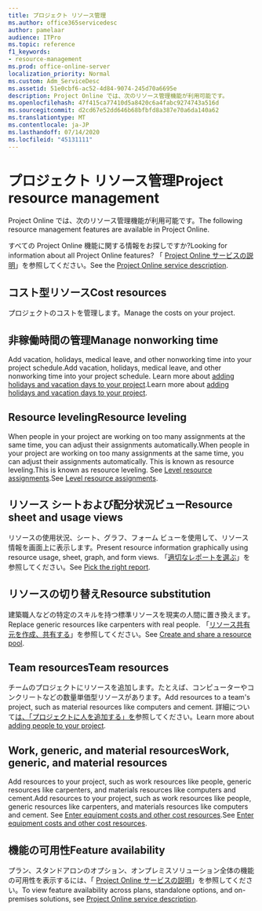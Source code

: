 ```yaml
---
title: プロジェクト リソース管理
ms.author: office365servicedesc
author: pamelaar
audience: ITPro
ms.topic: reference
f1_keywords:
- resource-management
ms.prod: office-online-server
localization_priority: Normal
ms.custom: Adm_ServiceDesc
ms.assetid: 51e0cbf6-ac52-4d84-9074-245d70a6695e
description: Project Online では、次のリソース管理機能が利用可能です。
ms.openlocfilehash: 47f415ca77410d5a8420c6a4fabc9274743a516d
ms.sourcegitcommit: d2cd67e52dd646b68bfbfd8a387e70a6da140a62
ms.translationtype: MT
ms.contentlocale: ja-JP
ms.lasthandoff: 07/14/2020
ms.locfileid: "45131111"
---
```

# <a name="project-resource-management"></a><span data-ttu-id="560c1-103">プロジェクト リソース管理</span><span class="sxs-lookup"><span data-stu-id="560c1-103">Project resource management</span></span>

<span data-ttu-id="560c1-104">Project Online では、次のリソース管理機能が利用可能です。</span><span class="sxs-lookup"><span data-stu-id="560c1-104">The following resource management features are available in Project Online.</span></span>
  
<span data-ttu-id="560c1-105">すべての Project Online 機能に関する情報をお探しですか?</span><span class="sxs-lookup"><span data-stu-id="560c1-105">Looking for information about all Project Online features?</span></span> <span data-ttu-id="560c1-106">「 [Project Online サービスの説明](project-online-service-description.md)」を参照してください。</span><span class="sxs-lookup"><span data-stu-id="560c1-106">See the [Project Online service description](project-online-service-description.md).</span></span>
  
## <a name="cost-resources"></a><span data-ttu-id="560c1-107">コスト型リソース</span><span class="sxs-lookup"><span data-stu-id="560c1-107">Cost resources</span></span>

<span data-ttu-id="560c1-108">プロジェクトのコストを管理します。</span><span class="sxs-lookup"><span data-stu-id="560c1-108">Manage the costs on your project.</span></span>
  
## <a name="manage-nonworking-time"></a><span data-ttu-id="560c1-109">非稼働時間の管理</span><span class="sxs-lookup"><span data-stu-id="560c1-109">Manage nonworking time</span></span>

<span data-ttu-id="560c1-110">Add vacation, holidays, medical leave, and other nonworking time into your project schedule.</span><span class="sxs-lookup"><span data-stu-id="560c1-110">Add vacation, holidays, medical leave, and other nonworking time into your project schedule.</span></span> <span data-ttu-id="560c1-111">Learn more about [adding holidays and vacation days to your project](https://go.microsoft.com/fwlink/p/?LinkId=271337).</span><span class="sxs-lookup"><span data-stu-id="560c1-111">Learn more about [adding holidays and vacation days to your project](https://go.microsoft.com/fwlink/p/?LinkId=271337).</span></span>
  
## <a name="resource-leveling"></a><span data-ttu-id="560c1-112">Resource leveling</span><span class="sxs-lookup"><span data-stu-id="560c1-112">Resource leveling</span></span>

<span data-ttu-id="560c1-113">When people in your project are working on too many assignments at the same time, you can adjust their assignments automatically.</span><span class="sxs-lookup"><span data-stu-id="560c1-113">When people in your project are working on too many assignments at the same time, you can adjust their assignments automatically.</span></span> <span data-ttu-id="560c1-114">This is known as resource leveling.</span><span class="sxs-lookup"><span data-stu-id="560c1-114">This is known as resource leveling.</span></span> <span data-ttu-id="560c1-115">See [Level resource assignments](https://go.microsoft.com/fwlink/p/?LinkId=271348).</span><span class="sxs-lookup"><span data-stu-id="560c1-115">See [Level resource assignments](https://go.microsoft.com/fwlink/p/?LinkId=271348).</span></span>
  
## <a name="resource-sheet-and-usage-views"></a><span data-ttu-id="560c1-116">リソース シートおよび配分状況ビュー</span><span class="sxs-lookup"><span data-stu-id="560c1-116">Resource sheet and usage views</span></span>

<span data-ttu-id="560c1-117">リソースの使用状況、シート、グラフ、フォーム ビューを使用して、リソース情報を画面上に表示します。</span><span class="sxs-lookup"><span data-stu-id="560c1-117">Present resource information graphically using resource usage, sheet, graph, and form views.</span></span> <span data-ttu-id="560c1-118">「[適切なレポートを選ぶ](https://go.microsoft.com/fwlink/?LinkId=402920)」を参照してください。</span><span class="sxs-lookup"><span data-stu-id="560c1-118">See [Pick the right report](https://go.microsoft.com/fwlink/?LinkId=402920).</span></span>
  
## <a name="resource-substitution"></a><span data-ttu-id="560c1-119">リソースの切り替え</span><span class="sxs-lookup"><span data-stu-id="560c1-119">Resource substitution</span></span>

<span data-ttu-id="560c1-120">建築職人などの特定のスキルを持つ標準リソースを現実の人間に置き換えます。</span><span class="sxs-lookup"><span data-stu-id="560c1-120">Replace generic resources like carpenters with real people.</span></span> <span data-ttu-id="560c1-121">「[リソース共有元を作成、共有する](https://go.microsoft.com/fwlink/?LinkId=402921)」を参照してください。</span><span class="sxs-lookup"><span data-stu-id="560c1-121">See [Create and share a resource pool](https://go.microsoft.com/fwlink/?LinkId=402921).</span></span>
  
## <a name="team-resources"></a><span data-ttu-id="560c1-122">Team resources</span><span class="sxs-lookup"><span data-stu-id="560c1-122">Team resources</span></span>

<span data-ttu-id="560c1-123">チームのプロジェクトにリソースを追加します。たとえば、コンピューターやコンクリートなどの数量単価型リソースがあります。</span><span class="sxs-lookup"><span data-stu-id="560c1-123">Add resources to a team's project, such as material resources like computers and cement.</span></span> <span data-ttu-id="560c1-124">詳細について[は、「プロジェクトに人を追加する」を](https://go.microsoft.com/fwlink/p/?LinkId=271347)参照してください。</span><span class="sxs-lookup"><span data-stu-id="560c1-124">Learn more about [adding people to your project](https://go.microsoft.com/fwlink/p/?LinkId=271347).</span></span>
  
## <a name="work-generic-and-material-resources"></a><span data-ttu-id="560c1-125">Work, generic, and material resources</span><span class="sxs-lookup"><span data-stu-id="560c1-125">Work, generic, and material resources</span></span>

<span data-ttu-id="560c1-126">Add resources to your project, such as work resources like people, generic resources like carpenters, and materials resources like computers and cement.</span><span class="sxs-lookup"><span data-stu-id="560c1-126">Add resources to your project, such as work resources like people, generic resources like carpenters, and materials resources like computers and cement.</span></span> <span data-ttu-id="560c1-127">See [Enter equipment costs and other cost resources](https://go.microsoft.com/fwlink/?LinkId=402922).</span><span class="sxs-lookup"><span data-stu-id="560c1-127">See [Enter equipment costs and other cost resources](https://go.microsoft.com/fwlink/?LinkId=402922).</span></span>
  
## <a name="feature-availability"></a><span data-ttu-id="560c1-128">機能の可用性</span><span class="sxs-lookup"><span data-stu-id="560c1-128">Feature availability</span></span>

<span data-ttu-id="560c1-129">プラン、スタンドアロンのオプション、オンプレミスソリューション全体の機能の可用性を表示するには、「 [Project Online サービスの説明](project-online-service-description.md)」を参照してください。</span><span class="sxs-lookup"><span data-stu-id="560c1-129">To view feature availability across plans, standalone options, and on-premises solutions, see [Project Online service description](project-online-service-description.md).</span></span>
  

